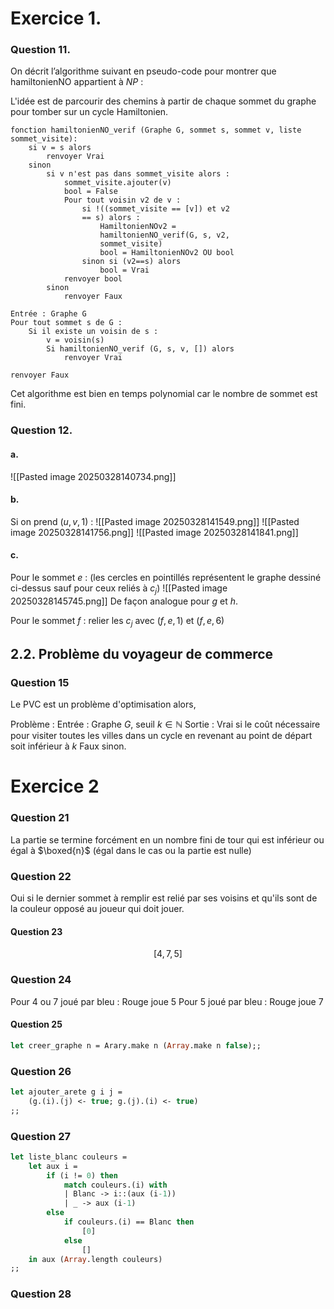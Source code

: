 # Exercice 1.
### Question 11.
On décrit l’algorithme suivant en pseudo-code pour montrer que hamiltonienNO appartient à $NP$ : 

L'idée est de parcourir des chemins à partir de chaque sommet du graphe pour tomber sur un cycle Hamiltonien. 
```
fonction hamiltonienNO_verif (Graphe G, sommet s, sommet v, liste sommet_visite):
	si v = s alors
		renvoyer Vrai
	sinon
		si v n'est pas dans sommet_visite alors :
			sommet_visite.ajouter(v)
			bool = False
			Pour tout voisin v2 de v : 
				si !((sommet_visite == [v]) et v2 
				== s) alors : 
					HamiltonienNOv2 = 
					hamiltonienNO_verif(G, s, v2, 
					sommet_visite)
					bool = HamiltonienNOv2 OU bool
				sinon si (v2==s) alors
					bool = Vrai
			renvoyer bool
		sinon
			renvoyer Faux
```

```
Entrée : Graphe G
Pour tout sommet s de G : 
	Si il existe un voisin de s :
		v = voisin(s)
		Si hamiltonienNO_verif (G, s, v, []) alors 
			renvoyer Vrai

renvoyer Faux

```
Cet algorithme est bien en temps polynomial car le nombre de sommet est fini. 

### Question 12.
#### a.
![[Pasted image 20250328140734.png]]

#### b. 
Si on prend $(u, v, 1)$ :
![[Pasted image 20250328141549.png]]
![[Pasted image 20250328141756.png]]
![[Pasted image 20250328141841.png]]

#### c.
Pour le sommet $e$ : 
(les cercles en pointillés représentent le graphe dessiné ci-dessus sauf pour ceux reliés à $c_{j}$)
![[Pasted image 20250328145745.png]]
De façon analogue pour $g$ et $h$. 

Pour le sommet $f$ : relier les $c_{j}$ avec $(f, e, 1)$ et $(f, e, 6)$


## 2.2. Problème du voyageur de commerce
### Question 15
Le PVC est un problème d'optimisation alors, 

Problème : 
Entrée : Graphe $G$, seuil $k \in \mathbb{N}$
Sortie : 
Vrai si le coût nécessaire pour visiter toutes les villes dans un cycle en revenant au point de départ soit inférieur à $k$
Faux sinon. 


# Exercice 2
### Question 21
La partie se termine forcément en un nombre fini de tour qui est inférieur ou égal à $\boxed{n}$ (égal dans le cas ou la partie est nulle)

### Question 22
Oui si le dernier sommet à remplir est relié par ses voisins et qu'ils sont de la couleur opposé au joueur qui doit jouer. 

#### Question 23
$$[4, 7, 5]$$

### Question 24
Pour $4$ ou $7$ joué par bleu : Rouge joue $5$
Pour $5$ joué par bleu : Rouge joue $7$

#### Question 25
```OCaml
let creer_graphe n = Arary.make n (Array.make n false);;
```

### Question 26
```OCaml
let ajouter_arete g i j = 
	(g.(i).(j) <- true; g.(j).(i) <- true)
;;
```

### Question 27
```OCaml
let liste_blanc couleurs =
	let aux i =
		if (i != 0) then
			match couleurs.(i) with
			| Blanc -> i::(aux (i-1))
			| _ -> aux (i-1)
		else
			if couleurs.(i) == Blanc then
				[0]
			else
				[]
	in aux (Array.length couleurs)
;;
```

### Question 28